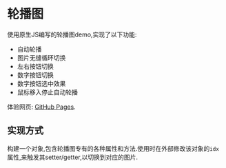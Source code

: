 # 轮播图

使用原生JS编写的轮播图demo,实现了以下功能:
+ 自动轮播
+ 图片无缝循环切换
+ 左右按钮切换
+ 数字按钮切换
+ 数字按钮选中效果
+ 鼠标移入停止自动轮播

体验网页: [GitHub Pages](https://mingeax.github.io/FE-Practice/%E8%BD%AE%E6%92%AD%E5%9B%BE/).

## 实现方式

构建一个对象,包含轮播图专有的各种属性和方法.使用时在外部修改该对象的`idx`属性,来触发其setter/getter,以切换到对应的图片.

